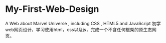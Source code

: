 # My-First-Web-Design
A Web about Marvel Universe , including CSS , HTML5 and JavaScript 
初学web网页设计，学习使用html，css以及js，完成一个不含任何框架的原生态网页。
